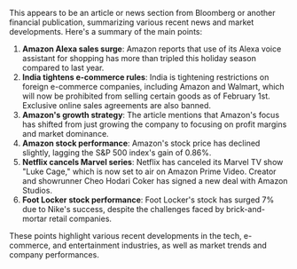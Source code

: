 This appears to be an article or news section from Bloomberg or another financial publication, summarizing various recent news and market developments. Here's a summary of the main points:

1. **Amazon Alexa sales surge**: Amazon reports that use of its Alexa voice assistant for shopping has more than tripled this holiday season compared to last year.
2. **India tightens e-commerce rules**: India is tightening restrictions on foreign e-commerce companies, including Amazon and Walmart, which will now be prohibited from selling certain goods as of February 1st. Exclusive online sales agreements are also banned.
3. **Amazon's growth strategy**: The article mentions that Amazon's focus has shifted from just growing the company to focusing on profit margins and market dominance.
4. **Amazon stock performance**: Amazon's stock price has declined slightly, lagging the S&P 500 index's gain of 0.86%.
5. **Netflix cancels Marvel series**: Netflix has canceled its Marvel TV show "Luke Cage," which is now set to air on Amazon Prime Video. Creator and showrunner Cheo Hodari Coker has signed a new deal with Amazon Studios.
6. **Foot Locker stock performance**: Foot Locker's stock has surged 7% due to Nike's success, despite the challenges faced by brick-and-mortar retail companies.

These points highlight various recent developments in the tech, e-commerce, and entertainment industries, as well as market trends and company performances.